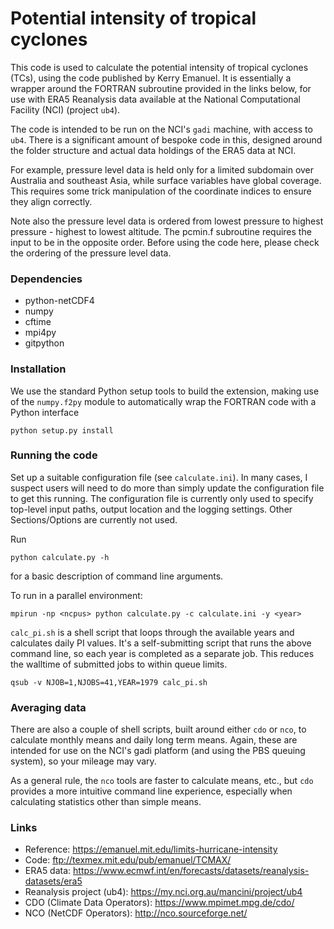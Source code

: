 # Potential intensity of tropical cyclones

This code is used to calculate the potential intensity of tropical cyclones (TCs), using the code published by Kerry Emanuel. It is essentially a wrapper around the FORTRAN subroutine provided in the links below, for use with ERA5 Reanalysis data available at the National Computational Facility (NCI) (project `ub4`).

The code is intended to be run on the NCI's `gadi` machine, with access to `ub4`. There is a significant amount of bespoke code in this, designed around the folder structure and actual data holdings of the ERA5 data at NCI. 

For example, pressure level data is held only for a limited subdomain over Australia and southeast Asia, while surface variables have global coverage. This requires some trick manipulation of the coordinate indices to ensure they align correctly. 

Note also the pressure level data is ordered from lowest pressure to highest pressure - highest to lowest altitude. The pcmin.f subroutine requires the input to be in the opposite order. Before using the code here, please check the ordering of the pressure level data. 

### Dependencies

* python-netCDF4
* numpy
* cftime
* mpi4py
* gitpython

### Installation

We use the standard Python setup tools to build the extension, making use of the `numpy.f2py` module to automatically wrap the FORTRAN code with a Python interface

`python setup.py install` 

### Running the code

Set up a suitable configuration file (see `calculate.ini`). In many cases, I suspect users will need to do more than simply update the configuration file to get this running. The configuration file is currently only used to specify top-level input paths, output location and the logging settings. Other Sections/Options are currently not used.

Run

`python calculate.py -h` 

for a basic description of command line arguments.

To run in a parallel environment:

```shell
mpirun -np <ncpus> python calculate.py -c calculate.ini -y <year>
```

`calc_pi.sh` is a shell script that loops through the available years and calculates daily PI values. It's a self-submitting script that runs the above command line, so each year is completed as a separate job. This reduces the walltime of submitted jobs to within queue limits. 

```shell
qsub -v NJOB=1,NJOBS=41,YEAR=1979 calc_pi.sh
``` 


### Averaging data

There are also a couple of shell scripts, built around either `cdo` or `nco`, to calculate monthly means and daily long term means. Again, these are intended for use on the NCI's gadi platform (and using the PBS queuing system), so your mileage may vary.

As a general rule, the `nco` tools are faster to calculate means, etc., but `cdo` provides a more intuitive command line experience, especially when calculating statistics other than simple means.




### Links

* Reference: https://emanuel.mit.edu/limits-hurricane-intensity 
* Code: ftp://texmex.mit.edu/pub/emanuel/TCMAX/
* ERA5 data: https://www.ecmwf.int/en/forecasts/datasets/reanalysis-datasets/era5 
* Reanalysis project (ub4): https://my.nci.org.au/mancini/project/ub4
* CDO (Climate Data Operators): https://www.mpimet.mpg.de/cdo/
* NCO (NetCDF Operators): http://nco.sourceforge.net/

